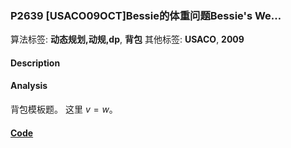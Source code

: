 ### P2639 [USACO09OCT]Bessie的体重问题Bessie's We…

算法标签: **动态规划,动规,dp**, **背包**
其他标签: **USACO**, **2009**


#### Description

#### Analysis

背包模板题。 这里 $v = w$。

#### [Code](../cpp/p2639.cpp) 

